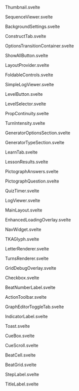 Thumbnail.svelte

SequenceViewer.svelte

BackgroundSettings.svelte

ConstructTab.svelte

OptionsTransitionContainer.svelte

ShowAllButton.svelte

LayoutProvider.svelte

FoldableControls.svelte

SimpleLogViewer.svelte

LevelButton.svelte

LevelSelector.svelte

PropContinuity.svelte

TurnIntensity.svelte

GeneratorOptionsSection.svelte

GeneratorTypeSection.svelte

LearnTab.svelte

LessonResults.svelte

PictographAnswers.svelte

PictographQuestion.svelte

QuizTimer.svelte

LogViewer.svelte

MainLayout.svelte

EnhancedLoadingOverlay.svelte

NavWidget.svelte

TKAGlyph.svelte

LetterRenderer.svelte

TurnsRenderer.svelte

GridDebugOverlay.svelte

Checkbox.svelte

BeatNumberLabel.svelte

ActionToolbar.svelte

GraphEditorToggleTab.svelte

IndicatorLabel.svelte

Toast.svelte

CueBox.svelte

CueScroll.svelte

BeatCell.svelte

BeatGrid.svelte

StepLabel.svelte

TitleLabel.svelte